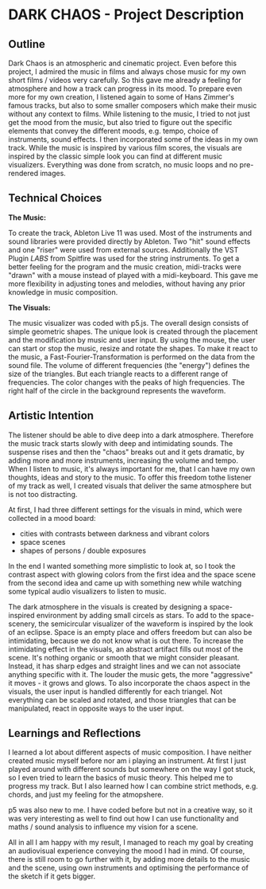 # DARK CHAOS - Project Description



## Outline
Dark Chaos is an atmospheric and cinematic project. Even before this project, I admired the music in films and always chose music for my own short films / videos very carefully. So this gave me already a feeling for atmosphere and how a track can progress in its mood. To prepare even more for my own creation, I listened again to some of Hans Zimmer's famous tracks, but also to some smaller composers which make their music without any context to films. While listening to the music, I tried to not just get the mood from the music, but also tried to figure out the specific elements that convey the different moods, e.g. tempo, choice of instruments, sound effects. I then incorporated some of the ideas in my own track. While the music is inspired by various film scores, the visuals are inspired by the classic simple look you can find at different music visualizers. Everything was done from scratch, no music loops and no pre-rendered images.


## Technical Choices

**The Music:**

To create the track, Ableton Live 11 was used. Most of the instruments and sound libraries were provided directly by Ableton. Two "hit" sound effects and one "riser" were used from external sources. Additionally the VST Plugin *LABS* from Spitfire was used for the string instruments. To get a better feeling for the program and the music creation, midi-tracks were "drawn" with a mouse instead of played with a midi-keyboard. This gave me more flexibility in adjusting tones and melodies, without having any prior knowledge in music composition.


**The Visuals:**

The music visualizer was coded with p5.js. The overall design consists of simple geometric shapes. The unique look is created through the placement and the modification by music and user input. By using the mouse, the user can start or stop the music, resize and rotate the shapes. To make it react to the music, a Fast-Fourier-Transformation is performed on the data from the sound file. The volume of different frequencies (the "energy") defines the size of the triangles. But each triangle reacts to a different range of frequencies. The color changes with the peaks of high frequencies. The right half of the circle in the background represents the waveform.


## Artistic Intention

The listener should be able to dive deep into a dark atmosphere. Therefore the music track starts slowly with deep and intimidating sounds. The suspense rises and then the "chaos" breaks out and it gets dramatic, by adding more and more instruments, increasing the volume and tempo. When I listen to music, it's always important for me, that I can have my own thoughts, ideas and story to the music. To offer this freedom tothe listener of my track as well, I created visuals that deliver the same atmosphere but is not too distracting. 

At first, I had three different settings for the visuals in mind, which were collected in a mood board: 
* cities with contrasts between darkness and vibrant colors
* space scenes
* shapes of persons / double exposures

In the end I wanted something more simplistic to look at, so I took the contrast aspect with glowing colors from the first idea and the space scene from the second idea and came up with something new while watching some typical audio visualizers to listen to music.

The dark atmosphere in the visuals is created by designing a space-inspired environment by adding small circels as stars. To add to the space-scenery, the semicircular visualizer of the waveform is inspired by the look of an eclipse. Space is an empty place and offers freedom but can also be intimidating, because we do not know what is out there. To increase the intimidating effect in the visuals, an abstract artifact fills out most of the scene. It's nothing organic or smooth that we might consider pleasant. Instead, it has sharp edges and straight lines and we can not associate anything specific with it. The louder the music gets, the more "aggressive" it moves - it grows and glows. 
To also incorporate the chaos aspect in the visuals, the user input is handled differently for each triangel. Not everything can be scaled and rotated, and those triangles that can be manipulated, react in opposite ways to the user input.


## Learnings and Reflections

I learned a lot about different aspects of music composition. I have neither created music myself before nor am i playing an instrument. At first I just played around with different sounds but somewhere on the way I got stuck, so I even tried to learn the basics of music theory. This helped me to progress my track. But I also learned how I can combine strict methods, e.g. chords, and just my feeling for the atmopshere. 

p5 was also new to me. I have coded before but not in a creative way, so it was very interesting as well to find out how I can use functionality and maths / sound analysis to influence my vision for a scene.

All in all I am happy with my result, I managed to reach my goal by creating an audiovisual experience conveying the mood I had in mind. Of course, there is still room to go further with it, by adding more details to the music and the scene, using own instruments and optimising the performance of the sketch if it gets bigger.
